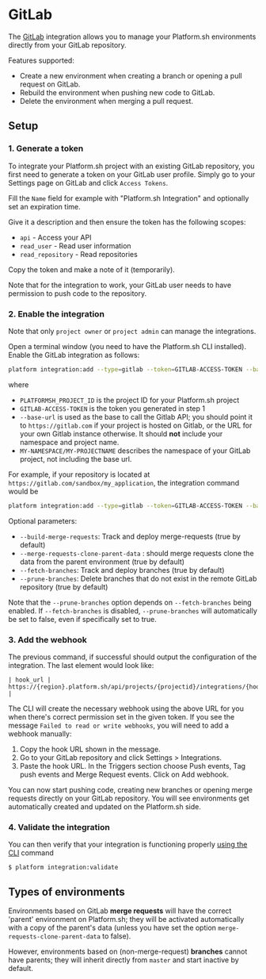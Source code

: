 # GitLab

The [GitLab](https://gitlab.com) integration allows you to manage your Platform.sh environments directly from your GitLab repository.

Features supported:

* Create a new environment when creating a branch or opening a pull request on GitLab.
* Rebuild the environment when pushing new code to GitLab.
* Delete the environment when merging a pull request.

## Setup

### 1. Generate a token

To integrate your Platform.sh project with an existing GitLab repository, you first need to generate a token on your GitLab user profile. Simply go to your Settings page on GitLab and click `Access Tokens`.

Fill the `Name` field for example with "Platform.sh Integration" and optionally set an expiration time.

Give it a description and then ensure the token has the following scopes:

 * `api`  - Access your API
 * `read_user` - Read user information
 * `read_repository` - Read repositories

Copy the token and make a note of it (temporarily).

Note that for the integration to work, your GitLab user needs to have permission to push code to the repository.

### 2. Enable the integration

Note that only `project owner` or `project admin` can manage the integrations.

Open a terminal window (you need to have the Platform.sh CLI installed). Enable the GitLab integration as follows:

```bash
platform integration:add --type=gitlab --token=GITLAB-ACCESS-TOKEN --base-url=https://THE-URL-OF-YOUR-GITLAB --repository=MY-NAMESPACE/MY-PROJECTNAME --project=PLATFORMSH_PROJECT_ID
```

where
* `PLATFORMSH_PROJECT_ID` is the project ID for your Platform.sh project
* `GITLAB-ACCESS-TOKEN` is the token you generated in step 1
* `--base-url` is used as the base to call the Gitlab API; you should point it to `https://gitlab.com` if your project is hosted on Gitlab, or the URL for your own Gitlab instance otherwise. It should **not** include your namespace and project name.
* `MY-NAMESPACE/MY-PROJECTNAME` describes the namespace of your GitLab project, not including the base url.

For example, if your repository is located at `https://gitlab.com/sandbox/my_application`, the integration command would be

```bash
platform integration:add --type=gitlab --token=GITLAB-ACCESS-TOKEN --base-url=https://gitlab.com --repository=sandbox/my_application --project=PLATFORMSH_PROJECT_ID
```

Optional parameters:
* `--build-merge-requests`: Track and deploy merge-requests (true by default)
* `--merge-requests-clone-parent-data` : should merge requests clone the data from the parent environment (true by default)
* `--fetch-branches`: Track and deploy branches (true by default)
* `--prune-branches`: Delete branches that do not exist in the remote GitLab repository (true by default)


Note that the `--prune-branches` option depends on `--fetch-branches` being enabled.  If `--fetch-branches` is disabled, `--prune-branches` will automatically be set to false, even if specifically set to true.

### 3. Add the webhook

The previous command, if successful should output the configuration of the integration. The last element would look like:

```
| hook_url | https://{region}.platform.sh/api/projects/{projectid}/integrations/{hook_id}/hook |
```

The CLI will create the necessary webhook using the above URL for you when there's correct permission set in the given token. If you see the message `Failed to read or write webhooks`, you will need to add a webhook manually:

1. Copy the hook URL shown in the message.
2. Go to your GitLab repository and click Settings > Integrations.
3. Paste the hook URL. In the Triggers section choose Push events, Tag push events and Merge Request events. Click on Add webhook.


You can now start pushing code, creating new branches or opening merge requests directly on your GitLab repository. You will see environments get automatically created and updated on the Platform.sh side.

### 4. Validate the integration

You can then verify that your integration is functioning properly [using the CLI](/administration/integrations.md#validating-integrations) command

```
$ platform integration:validate
```

## Types of environments

Environments based on GitLab **merge requests** will have the correct 'parent' environment on Platform.sh; they will be activated automatically with a copy of the parent's data (unless you have set the option `merge-requests-clone-parent-data` to false).

However, environments based on (non-merge-request) **branches** cannot have parents; they will inherit directly from `master` and start inactive by default.
